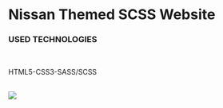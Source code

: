 # Nissan Themed SCSS Website

<h3>USED TECHNOLOGIES</h3>
<br>
<p>HTML5-CSS3-SASS/SCSS</p>
<br>
<img src="/images/ekran.gif">